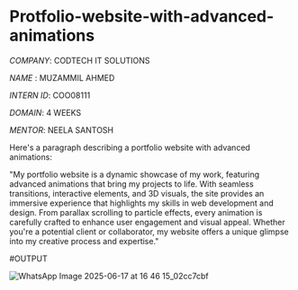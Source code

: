 # Protfolio-website-with-advanced-animations

*COMPANY*: CODTECH IT SOLUTIONS

*NAME* : MUZAMMIL AHMED

*INTERN ID*: COO08111

*DOMAIN*: 4 WEEKS

*MENTOR*: NEELA SANTOSH

Here's a paragraph describing a portfolio website with advanced animations:

"My portfolio website is a dynamic showcase of my work, featuring advanced animations that bring my projects to life. With seamless transitions, interactive elements, and 3D visuals, the site provides an immersive experience that highlights my skills in web development and design. From parallax scrolling to particle effects, every animation is carefully crafted to enhance user engagement and visual appeal. Whether you're a potential client or collaborator, my website offers a unique glimpse into my creative process and expertise."

#OUTPUT

![WhatsApp Image 2025-06-17 at 16 46 15_02cc7cbf](https://github.com/user-attachments/assets/9d06ef3d-f3da-4d4d-878d-9bc0cb6a8b67)


